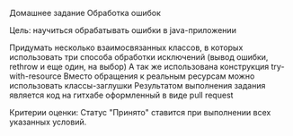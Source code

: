 Домашнее задание
Обработка ошибок

Цель:
научиться обрабатывать ошибки в java-приложении

Придумать несколько взаимосвязанных классов, в которых использовать три способа обработки исключений (вывод ошибки, rethrow и еще один, на выбор)
А так же использована конструкция try-with-resource
Вместо обращения к реальным ресурсам можно использовать классы-заглушки
Результатом выполнения задания является код на гитхабе оформленный в виде pull request

Критерии оценки:
Статус "Принято" ставится при выполнении всех указанных условий.